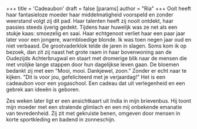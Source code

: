 +++
title = 'Cadeaubon'
draft = false
[params]
  author = "Ria"
+++
Ooit heeft haar fantasieloze moeder haar middelmatigheid voorspeld en zonder weerstand volgt zij dit pad. Haar talenten heeft zij nooit ontdekt, haar passies steeds ijverig gedekt. Tijdens haar huwelijk was ze net als een stukje kaas: smoezelig en saai. Haar echtgenoot verliet haar een paar jaar later voor een jongere, warmbloedige blonde. Ik was toen negen jaar oud en niet verbaasd. De grootvaderklok telde de jaren in slagen. Soms kom ik op bezoek, dan zit zij naast het grote raam in haar bovenwoning aan de Oudezijds Achterbrugwal en staart met dromerige blik naar de mensen die met vrolijke lange stappen door hun dagelijkse leven gaan. De bloemen bedankt zij met een "Mooi, mooi. Dankjewel, zoon." Zonder er echt naar te kijken. "Dit is voor jou, gefeliciteerd met je verjaardag!" Het is een cadeaubon voor een yogaschool. Een cadeau dat uit verlegenheid en een gebrek aan ideeën is geboren.

Zes weken later ligt er een ansichtkaart uit India in mijn brievenbus. Hij toont mijn moeder met een stralende glimlach en een mij onbekende emanatie van tevredenheid. Zij zit met gekruiste benen, omgeven door mensen in korte sportkleding en badend in zonneschijn.
